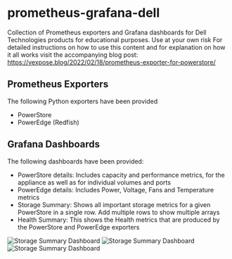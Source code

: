 # prometheus-grafana-dell
Collection of Prometheus exporters and Grafana dashboards for Dell Technologies products for educational purposes. Use at your own risk
For detailed instructions on how to use this content and for explanation on how it all works visit the accompanying blog post:
https://vexpose.blog/2022/02/18/prometheus-exporter-for-powerstore/


## Prometheus Exporters
The following Python exporters have been provided
- PowerStore
- PowerEdge (Redfish)

## Grafana Dashboards
The following dashboards have been provided:
- PowerStore details: Includes capacity and performance metrics, for the appliance as well as for individual volumes and ports
- PowerEdge details: Includes Power, Voltage, Fans and Temperature metrics
- Storage Summary: Shows all important storage metrics for a given PowerStore in a single row. Add multiple rows to show multiple arrays
- Health Summary: This shows the Health metrics that are produced by the PowerStore and PowerEdge exporters

![Storage Summary Dashboard](https://vexposeblog.files.wordpress.com/2022/02/storage-summary.png)
![Storage Summary Dashboard](https://vexposeblog.files.wordpress.com/2022/02/grafana-powerstore.png)
![Storage Summary Dashboard](https://vexposeblog.files.wordpress.com/2022/02/poweredge.png)
